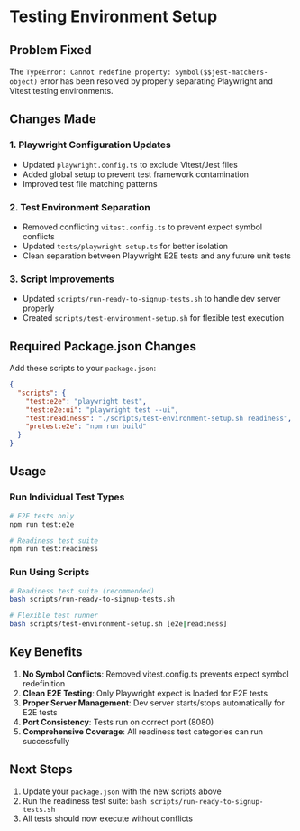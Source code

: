 # Testing Environment Setup

## Problem Fixed
The `TypeError: Cannot redefine property: Symbol($$jest-matchers-object)` error has been resolved by properly separating Playwright and Vitest testing environments.

## Changes Made

### 1. Playwright Configuration Updates
- Updated `playwright.config.ts` to exclude Vitest/Jest files
- Added global setup to prevent test framework contamination
- Improved test file matching patterns

### 2. Test Environment Separation
- Removed conflicting `vitest.config.ts` to prevent expect symbol conflicts
- Updated `tests/playwright-setup.ts` for better isolation
- Clean separation between Playwright E2E tests and any future unit tests

### 3. Script Improvements
- Updated `scripts/run-ready-to-signup-tests.sh` to handle dev server properly
- Created `scripts/test-environment-setup.sh` for flexible test execution

## Required Package.json Changes

Add these scripts to your `package.json`:

```json
{
  "scripts": {
    "test:e2e": "playwright test",
    "test:e2e:ui": "playwright test --ui",
    "test:readiness": "./scripts/test-environment-setup.sh readiness",
    "pretest:e2e": "npm run build"
  }
}
```

## Usage

### Run Individual Test Types
```bash
# E2E tests only  
npm run test:e2e

# Readiness test suite
npm run test:readiness
```

### Run Using Scripts
```bash
# Readiness test suite (recommended)
bash scripts/run-ready-to-signup-tests.sh

# Flexible test runner
bash scripts/test-environment-setup.sh [e2e|readiness]
```

## Key Benefits

1. **No Symbol Conflicts**: Removed vitest.config.ts prevents expect symbol redefinition
2. **Clean E2E Testing**: Only Playwright expect is loaded for E2E tests  
3. **Proper Server Management**: Dev server starts/stops automatically for E2E tests
4. **Port Consistency**: Tests run on correct port (8080)
5. **Comprehensive Coverage**: All readiness test categories can run successfully

## Next Steps

1. Update your `package.json` with the new scripts above
2. Run the readiness test suite: `bash scripts/run-ready-to-signup-tests.sh`
3. All tests should now execute without conflicts